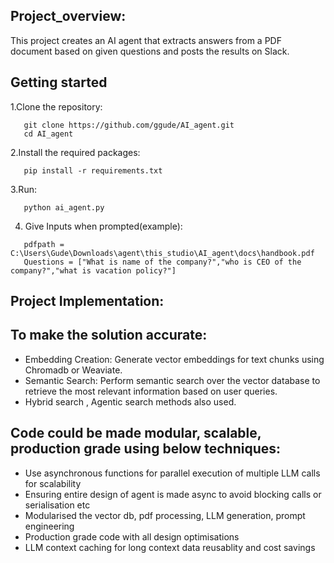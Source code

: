 ## Project_overview:

This project creates an AI agent that extracts answers from a PDF document based on given questions and posts the results on Slack.
## Getting started
1.Clone the repository:   
```
   git clone https://github.com/ggude/AI_agent.git
   cd AI_agent
```
2.Install the required packages:
```
   pip install -r requirements.txt
```
3.Run:
```
   python ai_agent.py
```
4. Give Inputs when prompted(example):
```
   pdfpath = C:\Users\Gude\Downloads\agent\this_studio\AI_agent\docs\handbook.pdf
   Questions = ["What is name of the company?","who is CEO of the company?","what is vacation policy?"]
```
## Project Implementation:
## To make the solution accurate: 
* Embedding Creation: Generate vector embeddings for text chunks using Chromadb or Weaviate.
* Semantic Search: Perform semantic search over the vector database to retrieve the most relevant information based on user queries.
* Hybrid search , Agentic search methods also used.

## Code could be made modular, scalable, production grade using below techniques:
* Use asynchronous functions for parallel execution of multiple LLM calls for scalability
* Ensuring entire design of agent is made async to avoid blocking calls or serialisation etc
* Modularised the vector db, pdf processing, LLM generation, prompt engineering
* Production grade code with all design optimisations
* LLM context caching for long context data reusablity and cost savings

   





